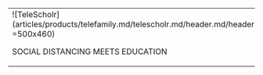 |   |
|:------|
| ![TeleScholr](articles/products/telefamily.md/telescholr.md/header.md/header.en.png =500x460) <p>SOCIAL DISTANCING MEETS EDUCATION</p> |
